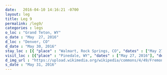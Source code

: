 ```yaml
---
date:   2016-04-10 14:16:21 -0700
layout: leg
title: Leg 9
permalink: /leg9/
categories : legs
o_loc : "Grand Teton, WY"
o_date : "May  27, 2016"
d_loc : "Denver, CO"
d_date : "May 30, 2016"
stay_loc : [{ "place" : "Walmart, Rock Springs, CO", "dates" : ["May 27, 2016"]},{ "place" : "Bureau of Land Management sweet spot at the edge of Dinosaur National Monument, UT", "dates" : ["May 28, 2016"]},{ "place" : "Wolford Campground, Kremmling, CO", "dates" : ["May 29, 2016"]},{ "place" : "Meadows RV Park, Denver, CO", "dates" : ["May 30, 2016"]}]
visit_loc : [{"place" : "Pinedale, WY", "dates" : ["May 27, 2016"], "description" : "Wind River Range", "url" : "https://en.wikipedia.org/wiki/Wind_River_Range" },{"place" : "Irish Canyon", "dates" : ["May 28, 2016"], "description" : "Irish Canyon", "url" : "https://trailpics.wordpress.com/2012/07/12/the-hidden-treasures-of-irish-canyon/"}, {"place" : "Dinosaur, UT", "dates" : ["May 28, 2016"], "description" : "Dinosaur National Monument", "url" : "https://en.wikipedia.org/wiki/Dinosaur_National_Monument" },{"place" : "Granby, CO", "dates" : ["May 29, 2016"], "description" : "Rocky Mountain National Park", "url" : "https://en.wikipedia.org/wiki/Rocky_Mountains" }]
d_img_url : "https://upload.wikimedia.org/wikipedia/commons/4/49/Fremont_Lizard_petroglyphs%2C_Dinosaur_National_Monument.jpg"
s_date : "May 31, 2016"
---
```

